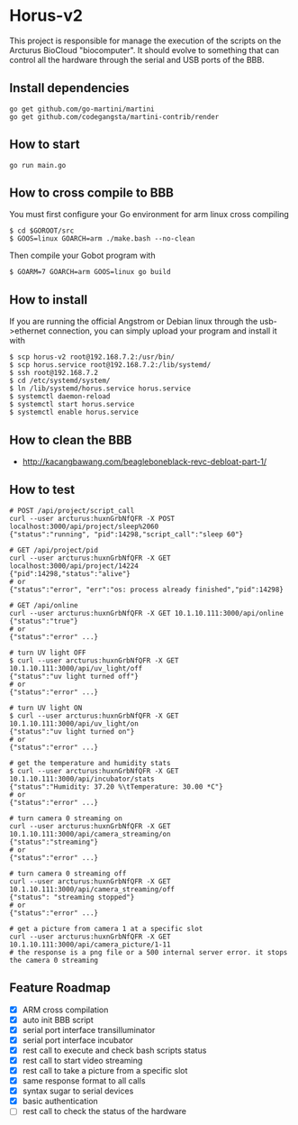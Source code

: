Horus-v2
=====

This project is responsible for manage the execution of the scripts on the Arcturus BioCloud "biocomputer". It should evolve to something that can control all the hardware through the serial and USB ports of the BBB.

## Install dependencies
    go get github.com/go-martini/martini
    go get github.com/codegangsta/martini-contrib/render

## How to start
    go run main.go
    
## How to cross compile to BBB
You must first configure your Go environment for arm linux cross compiling

    $ cd $GOROOT/src
    $ GOOS=linux GOARCH=arm ./make.bash --no-clean
    
Then compile your Gobot program with

    $ GOARM=7 GOARCH=arm GOOS=linux go build
    
## How to install
    
If you are running the official Angstrom or Debian linux through the usb->ethernet connection, you can simply upload your program and install it with

    $ scp horus-v2 root@192.168.7.2:/usr/bin/
    $ scp horus.service root@192.168.7.2:/lib/systemd/
    $ ssh root@192.168.7.2
    $ cd /etc/systemd/system/
    $ ln /lib/systemd/horus.service horus.service
    $ systemctl daemon-reload
    $ systemctl start horus.service
    $ systemctl enable horus.service
    
## How to clean the BBB

* <http://kacangbawang.com/beagleboneblack-revc-debloat-part-1/>
    
## How to test
    # POST /api/project/script_call
    curl --user arcturus:huxnGrbNfQFR -X POST localhost:3000/api/project/sleep%2060
    {"status":"running", "pid":14298,"script_call":"sleep 60"}

    # GET /api/project/pid
    curl --user arcturus:huxnGrbNfQFR -X GET localhost:3000/api/project/14224
    {"pid":14298,"status":"alive"}
    # or
    {"status":"error", "err":"os: process already finished","pid":14298}
    
    # GET /api/online
    curl --user arcturus:huxnGrbNfQFR -X GET 10.1.10.111:3000/api/online
    {"status":"true"}
    # or
    {"status":"error" ...}
    
    # turn UV light OFF
    $ curl --user arcturus:huxnGrbNfQFR -X GET 10.1.10.111:3000/api/uv_light/off
    {"status":"uv light turned off"}
    # or
    {"status":"error" ...}
    
    # turn UV light ON
    $ curl --user arcturus:huxnGrbNfQFR -X GET 10.1.10.111:3000/api/uv_light/on
    {"status":"uv light turned on"}
    # or
    {"status":"error" ...}
    
    # get the temperature and humidity stats
    $ curl --user arcturus:huxnGrbNfQFR -X GET 10.1.10.111:3000/api/incubator/stats
    {"status":"Humidity: 37.20 %\tTemperature: 30.00 *C"}
    # or
    {"status":"error" ...}
    
    # turn camera 0 streaming on
    curl --user arcturus:huxnGrbNfQFR -X GET 10.1.10.111:3000/api/camera_streaming/on
    {"status":"streaming"}
    # or
    {"status":"error" ...}
    
    # turn camera 0 streaming off
    curl --user arcturus:huxnGrbNfQFR -X GET 10.1.10.111:3000/api/camera_streaming/off
    {"status": "streaming stopped"}
    # or
    {"status":"error" ...}
    
    # get a picture from camera 1 at a specific slot
    curl --user arcturus:huxnGrbNfQFR -X GET 10.1.10.111:3000/api/camera_picture/1-11
    # the response is a png file or a 500 internal server error. it stops the camera 0 streaming
        
## Feature Roadmap

  - [x] ARM cross compilation
  - [x] auto init BBB script
  - [x] serial port interface transilluminator
  - [x] serial port interface incubator
  - [x] rest call to execute and check bash scripts status
  - [x] rest call to start video streaming
  - [x] rest call to take a picture from a specific slot
  - [x] same response format to all calls
  - [x] syntax sugar to serial devices
  - [x] basic authentication
  - [ ] rest call to check the status of the hardware